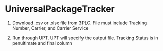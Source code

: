 # UniversalPackageTracker

1. Download .csv or .xlsx file from 3PLC. File must include Tracking Number, Carrier, and Carrier Service

2. Run through UPT. UPT will specify the output file. Tracking Status is in penultimate and final column
